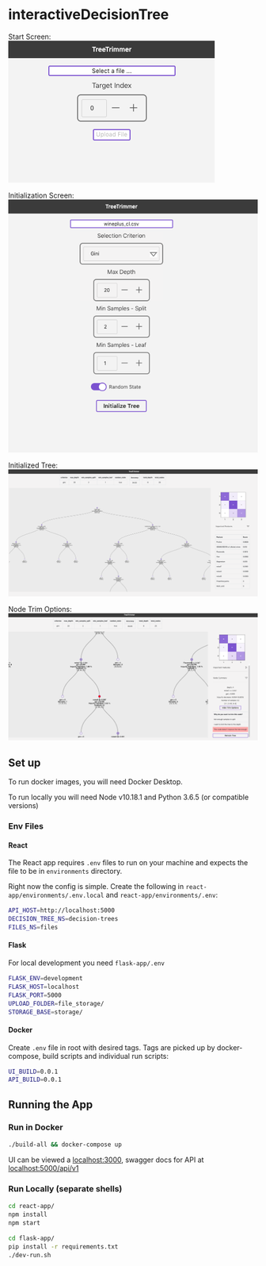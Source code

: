 # interactiveDecisionTree

Start Screen:
![Start Screen](screenshots/start-screen.png)

Initialization Screen:
![Loaded File](screenshots/loaded-file.png)

Initialized Tree:
![Initialized Tree](screenshots/initialized-tree.png)

Node Trim Options:
![Trim Options](screenshots/trim-options.png)

## Set up

To run docker images, you will need Docker Desktop.

To run locally you will need Node v10.18.1 and Python 3.6.5 (or compatible versions)

### Env Files

#### React

The React app requires ```.env``` files to run on your machine and expects the file to be in ```environments``` directory.

Right now the config is simple. Create the following in ```react-app/environments/.env.local``` and ```react-app/environments/.env```:

```bash
API_HOST=http://localhost:5000
DECISION_TREE_NS=decision-trees
FILES_NS=files
```

#### Flask

For local development you need ```flask-app/.env```

```bash
FLASK_ENV=development
FLASK_HOST=localhost
FLASK_PORT=5000
UPLOAD_FOLDER=file_storage/
STORAGE_BASE=storage/
```

#### Docker

Create ```.env``` file in root with desired tags. Tags are picked up by docker-compose, build scripts and individual run scripts:

```bash
UI_BUILD=0.0.1
API_BUILD=0.0.1
```

## Running the App

### Run in Docker

```bash
./build-all && docker-compose up
```

UI can be viewed a [localhost:3000](http://localhost:3000/), swagger docs for API at [localhost:5000/api/v1](http://localhost:5000/api/v1)

### Run Locally (separate shells)

```bash
cd react-app/
npm install
npm start
```

```bash
cd flask-app/
pip install -r requirements.txt
./dev-run.sh
```

